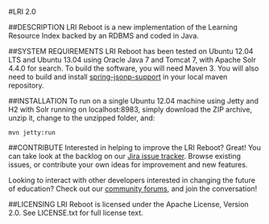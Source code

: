 #LRI 2.0

##DESCRIPTION
LRI Reboot is a new implementation of the Learning Resource Index backed by an RDBMS and coded in Java.

##SYSTEM REQUIREMENTS
LRI Reboot has been tested on Ubuntu 12.04 LTS and Ubuntu 13.04 using Oracle Java 7 and Tomcat 7, with Apache Solr 4.4.0 for search. To build the software, you will need Maven 3. You will also need to build and install [spring-jsonp-support](https://github.com/bhagyas/spring-jsonp-support "spring-jsonp-support") in your local maven repository.

##INSTALLATION
To run on a single Ubuntu 12.04 machine using Jetty and H2 with Solr running on localhost:8983, simply download the ZIP archive, unzip it, change to the unzipped folder, and:

	mvn jetty:run

##CONTRIBUTE
Interested in helping to improve the LRI Reboot? Great! You can take look at the backlog on our [Jira issue tracker](https://support.inbloom.org "Jira"). Browse existing issues, or contribute your own ideas for improvement and new features.

Looking to interact with other developers interested in changing the future of education? Check out our [community forums](https://forums.inbloom.org/ "Forums"), and join the conversation!

##LICENSING
LRI Reboot is licensed under the Apache License, Version 2.0. See LICENSE.txt for full license text.

